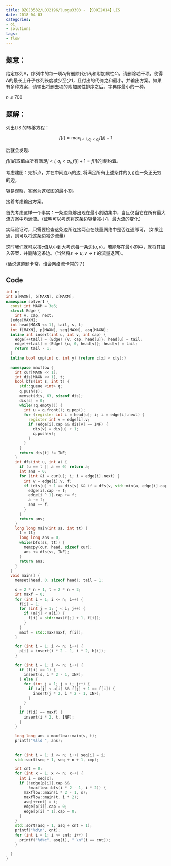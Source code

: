 ```yaml
---
title: BZOJ3532/LOJ2196/luogu3308 - 【SDOI2014】LIS
date: 2018-04-03
categories:
- oi
- solutions
tags:
- flow
---
```


## 题意：

给定序列A，序列中的每一项$A_i$有删除代价$B_i$和附加属性$C_i$。请删除若干项，使得A的最长上升子序列长度减少至少1，且付出的代价之和最小，并输出方案。如果有多种方案，请输出将删去项的附加属性排序之后，字典序最小的一种。

$n \leq 700$

<!--- more --->

## 题解：

列出LIS 的转移方程：

$$f[i] = \max_{j < i, a_j < a_i} f[j] + 1$$

后就会发现:

$f[i]$的取值由所有满足$j < i, a_j < a_i, f[j] + 1 = f[i]$的j制约着。

考虑建图：先拆点，并在中间连$b_i$的边, 将满足所有上述条件的$(i, j)$连一条正无穷的边。

容易观察，答案为这张图的最小割。

接着考虑输出方案。

首先考虑这样一个事实：一条边能够出现在最小割边集中，当且仅当它在所有最大流方案中均满流。（证明可以考虑将这条边容量减小1，最大流的变化）

实际验证时，只需要检查这条边所连接两点在残量网络中是否连通即可，（如果连通，则可以将这条边减少流量）

这时我们就可以按$c$值从小到大考虑每一条边$(u, v)$。若能够在最小割中，就将其加入答案，并删除这条边。（当然将$s \rightarrow u, v \rightarrow t$ 的流量退回）。

(话说这道题卡常，谁会网络流卡常的？)

## Code

```cpp
int n;
int a[MAXN], b[MAXN], c[MAXN];
namespace solver1 {
  const int MAXM = 3e6;
  struct Edge {
    int v, cap, next;
  }edge[MAXM];
  int head[MAXN << 1], tail, s, t;
  int f[MAXN], p[MAXN], seq[MAXN], asq[MAXN];
  inline int insert(int u, int v, int cap) {
    edge[++tail] = (Edge) {v, cap, head[u]}; head[u] = tail;
    edge[++tail] = (Edge) {u, 0, head[v]}; head[v] = tail;
    return tail - 1;
  }
  inline bool cmp(int x, int y) {return c[x] < c[y];}
  
  namespace maxflow {
    int cur[MAXN << 1];
    int dis[MAXN << 1], t;
    bool bfs(int s, int t) {
      std::queue <int> q;
      q.push(s);
      memset(dis, 63, sizeof dis);
      dis[s] = 0;
      while(!q.empty()) {
        int u = q.front(); q.pop();
        for (register int i = head[u]; i; i = edge[i].next) {
          register int v = edge[i].v;
          if (edge[i].cap && dis[v] == INF) {
            dis[v] = dis[u] + 1;
            q.push(v);
          }
        }
      }
      return dis[t] != INF;          
    }
    int dfs(int u, int a) {
      if (u == t || a == 0) return a;
      int ans = 0;
      for (int &i = cur[u]; i; i = edge[i].next) {
        int v = edge[i].v, f;
        if (dis[u] + 1 == dis[v] && (f = dfs(v, std::min(a, edge[i].cap))) > 0) {
          edge[i].cap -= f;
          edge[i ^ 1].cap += f;
          a -= f;
          ans += f;
        }
      }
      return ans;
    }
    long long main(int ss, int tt) {
      t = tt;
      long long ans = 0;
      while(bfs(ss, tt)) {
        memcpy(cur, head, sizeof cur);
        ans += dfs(ss, INF);
      }
      return ans;
    }
  }
  void main() {
    memset(head, 0, sizeof head); tail = 1;
    
    s = 2 * n + 1, t = 2 * n + 2;
    int maxf = 0;
    for (int i = 1; i <= n; i++) {
      f[i] = 1;
      for (int j = 1; j < i; j++) {
        if (a[j] < a[i]) {
          f[i] = std::max(f[j] + 1, f[i]);
        }
      }
      maxf = std::max(maxf, f[i]);
    }
    
    for (int i = 1; i <= n; i++) {
      p[i] = insert(i * 2 - 1, i * 2, b[i]);
    }

    for (int i = 1; i <= n; i++) {
      if (f[i] == 1) {
        insert(s, i * 2 - 1, INF);
      } else {
        for (int j = 1; j < i; j++) {
          if (a[j] < a[i] && f[j] + 1 == f[i]) {
            insert(j * 2, i * 2 - 1, INF);
          }
        }
      }
      if (f[i] == maxf) {
        insert(i * 2, t, INF);
      }
    }
    
    long long ans = maxflow::main(s, t);
    printf("%lld ", ans);
    
    
    for (int i = 1; i <= n; i++) seq[i] = i;
    std::sort(seq + 1, seq + n + 1, cmp);

    int cnt = 0;
    for (int x = 1; x <= n; x++) {
      int i = seq[x];
      if (!edge[p[i]].cap &&
          !maxflow::bfs(i * 2 - 1, i * 2)) {
        maxflow::main(i * 2 - 1, s);
        maxflow::main(t, i * 2);
        asq[++cnt] = i;
        edge[p[i]].cap = 0;
        edge[p[i] ^ 1].cap = 0;
      }
    }
    std::sort(asq + 1, asq + cnt + 1);
    printf("%d\n", cnt);
    for (int i = 1; i <= cnt; i++) {
      printf("%d%c", asq[i], " \n"[i == cnt]);
    }
    
  }
}
```
